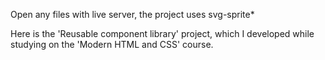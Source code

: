 Open any files with live server, the project uses svg-sprite*

Here is the 'Reusable component library' project, which I developed while studying on the 'Modern HTML and CSS' course.
